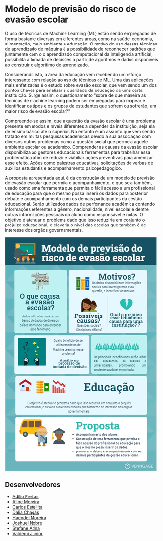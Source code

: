 # Modelo de previsão do risco de evasão escolar 

O uso de técnicas de Machine Learning (ML) estão sendo empregadas de forma bastante diversas em diferentes áreas, como na saúde, economia, alimentação, meio ambiente e educação. O motivo do uso dessas técnicas de aprendizado de máquina é a possibilidade de reconhecer padrões que juntamente com o o aprendizado computacional da inteligencia artificial, possibilita a tomada de decisões a partir de algoritmos e dados disponiveis ao construir o algoritimo de aprendizado.

Considerando isto, a área da educação vem recebendo um reforço interessante com relação ao uso de técnicas de ML. Uma das aplicações mais enfatizadas é o estudo sobre evasão escolar, que vem sendo um dos pontos chaves para analisar a qualidade da educação de uma certa instituição. Surge assim, o questionamento "sobre de que maneira as técnicas de machine learning podem ser empregadas para mapear e identificar os tipos e os grupos de estudantes que sofrem ou sofrerão, um maior risco de evasão escolar?"

Compreende-se assim, que a questão da evasão escolar é uma problema presente em modos e níveis diferentes a depender da instituição, seja ela de ensino básico até o superior. No entanto é um assunto que vem sendo tratado em muitas pesquisas acadêmicas devido a sua associação com diversos outros problemas como a questão social que permeia aquele ambiente escolar ou academico. Comprender as causas da evasão escolar disponibiliza ao gestores educacionais ferramentas para trabalhar essa problemática afim de reduzir e viabiliar ações preventivas para amenizar esse efeito. Ações como palestras educativas, solicitações de verbas de auxilios estudantis e acompanhamento psicopedagogico. 

A proposta apresentada aqui, é da construção de um modelo de previsão de evasão escolar que permita o acompanhamento, e que seja também, usado como uma ferramenta que permita o fácil acesso a um profissional de educação para que o mesmo possa inserir os dados para posterior debate e acompanhamento com os demais participantes da gestão educacional. Serão utilizados dados de perfomance acadêmica contendo informações referentes a gênero, nacionalidade, nivel escolar e dentre outras informações pessoais do aluno como responsável e notas. O objetivo é atenuar o problema dado que isso reduziria em conjunto o prejuizo educacional, e elevaria o nivel das escolas que também é de interesse dos orgãos governamentais.


![Resumo gráfico do projeto](docs/assets/images/resumo_grafico.jpg)

## Desenvolvedores

 - [Adilio Freitas](https://github.com/adiliojf)
 - [Aline Moreira](https://github.com/AlineDamas)
 - [Carlos Estellita](https://github.com/CarlosEstellita)
 - [Dália Chagas ](https://github.com/daliagomes-hub)
 - [Haendel Moreira](https://github.com/HaendelMoreira)
 - [Joshuel Nobre](https://github.com/JoshuelNobre)
 - [Stefane Adna](https://github.com/stefaneadna)
 - [Valdemi Junior](https://github.com/vjuniorr)